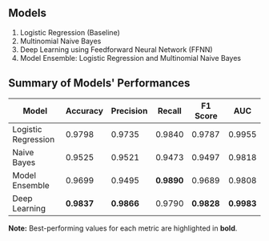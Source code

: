## Models

1. Logistic Regression (Baseline)
2. Multinomial Naive Bayes
3. Deep Learning using Feedforward Neural Network (FFNN)
4. Model Ensemble: Logistic Regression and Multinomial Naive Bayes

## Summary of Models' Performances

| Model              | Accuracy | Precision | Recall  | F1 Score | AUC    |
|-------------------|----------|-----------|---------|----------|--------|
| Logistic Regression | 0.9798   | 0.9735    | 0.9840  | 0.9787   | 0.9955 |
| Naive Bayes         | 0.9525   | 0.9521    | 0.9473  | 0.9497   | 0.9818 |
| Model Ensemble      | 0.9699   | 0.9495    | **0.9890**  | 0.9689   | 0.9808 |
| Deep Learning       | **0.9837**   | **0.9866**    | 0.9790  | **0.9828**   | **0.9983** |

**Note:** Best-performing values for each metric are highlighted in **bold**.


